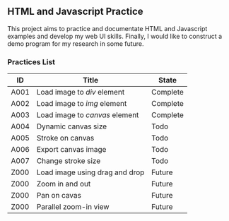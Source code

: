 ## HTML and Javascript Practice 

This project aims to practice and documentate HTML and Javascript examples and
develop my web UI skills.
Finally, I would like to construct a demo program for my research in some future.

### Practices List

| ID   | Title                          | State    | 
|------|------------------------------- | ---------|
| A001 | Load image to _div_ element    | Complete |
| A002 | Load image to _img_ element    | Complete |
| A003 | Load image to _canvas_ element | Complete |
| A004 | Dynamic canvas size            | Todo     |
| A005 | Stroke on canvas               | Todo     |
| A006 | Export canvas image            | Todo     |
| A007 | Change stroke size             | Todo     |
| Z000 | Load image using drag and drop | Future   |
| Z000 | Zoom in and out                | Future   |
| Z000 | Pan on cavas                   | Future   |
| Z000 | Parallel zoom-in view          | Future   |
